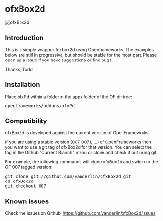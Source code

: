 ofxBox2d
=====================================

![ofxBox2d](http://farm7.staticflickr.com/6010/5964216482_a11debc021_b.jpg)

Introduction
------------
This is a simple wrapper for box2d using Openframeworks. The examples below are still in progressive, but should be stable for the most part. Please open up a issue if you have suggestions or find bugs. 

Thanks,
Todd

Installation
------------
Place ofxPd within a folder in the apps folder of the OF dir tree:
<pre>
openframeworks/addons/ofxPd
</pre>

Compatibility
------------
ofxBox2d is developed against the current version of OpenFramewroks.

If you are using a stable version (007, 0071, ...) of OpenFrameworks then you want to use a git tag of ofxBox2d for that version. You can select the tag in the Github "Current Branch" menu or clone and check it out using git.

For example, the following commands will clone ofxBox2d and switch to the OF 007 tagged version:
<pre>
git clone git://github.com/vanderlin/ofxBox2d.git
cd ofxBox2d
git checkout 007
</pre>

Known issues
------------
Check the issues on Github: https://github.com/vanderlin/ofxBox2d/issues


